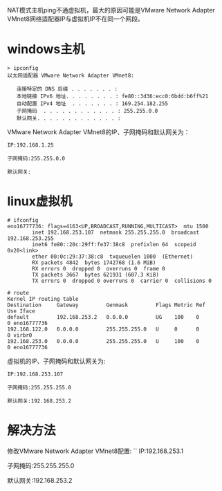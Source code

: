 NAT模式主机ping不通虚拟机，最大的原因可能是VMware Network Adapter VMnet8网络适配器IP与虚拟机IP不在同一个网段。

# windows主机
```
> ipconfig
以太网适配器 VMware Network Adapter VMnet8:

   连接特定的 DNS 后缀 . . . . . . . :
   本地链接 IPv6 地址. . . . . . . . : fe80::3d36:ecc0:6bdd:b6ff%21
   自动配置 IPv4 地址  . . . . . . . : 169.254.182.255
   子网掩码  . . . . . . . . . . . . : 255.255.0.0
   默认网关. . . . . . . . . . . . . :
```
VMware Network Adapter VMnet8的IP、子网掩码和默认网关为：
```
IP:192.168.1.25

子网掩码:255.255.0.0

默认网关:
```

# linux虚拟机
```
# ifconfig
eno16777736: flags=4163<UP,BROADCAST,RUNNING,MULTICAST>  mtu 1500
        inet 192.168.253.107  netmask 255.255.255.0  broadcast 192.168.253.255
        inet6 fe80::20c:29ff:fe37:38c8  prefixlen 64  scopeid 0x20<link>
        ether 00:0c:29:37:38:c8  txqueuelen 1000  (Ethernet)
        RX packets 4842  bytes 1742768 (1.6 MiB)
        RX errors 0  dropped 0  overruns 0  frame 0
        TX packets 3667  bytes 621931 (607.3 KiB)
        TX errors 0  dropped 0 overruns 0  carrier 0  collisions 0

# route
Kernel IP routing table
Destination     Gateway         Genmask         Flags Metric Ref    Use Iface
default         192.168.253.2   0.0.0.0         UG    100    0        0 eno16777736
192.168.122.0   0.0.0.0         255.255.255.0   U     0      0        0 virbr0
192.168.253.0   0.0.0.0         255.255.255.0   U     100    0        0 eno16777736
```
虚拟机的IP、子网掩码和默认网关为:
```
IP:192.168.253.107

子网掩码:255.255.255.0

默认网关:192.168.253.2
```

# 解决方法
修改VMware Network Adapter VMnet8配置:
``
IP:192.168.253.1

子网掩码:255.255.255.0

默认网关:192.168.253.2
```
